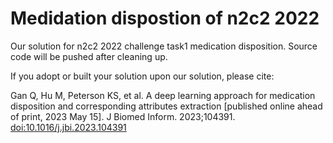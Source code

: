 # Medidation dispostion of n2c2 2022
Our solution for n2c2 2022 challenge task1 medication disposition. Source code will be pushed after cleaning up. 

If you adopt or built your solution upon our solution, please cite: 

Gan Q, Hu M, Peterson KS, et al. A deep learning approach for medication disposition and corresponding attributes extraction [published online ahead of print, 2023 May 15]. J Biomed Inform. 2023;104391. [doi:10.1016/j.jbi.2023.104391](https://pubmed.ncbi.nlm.nih.gov/37196988/)

